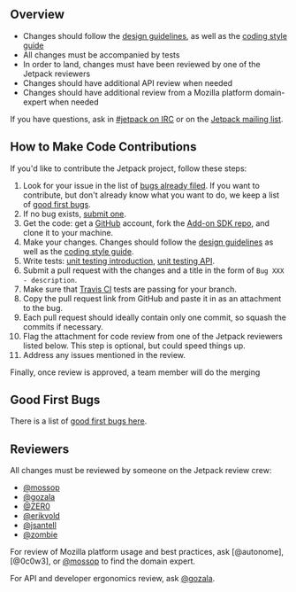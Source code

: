 ##  Overview

- Changes should follow the [design guidelines], as well as the [coding style guide]
- All changes must be accompanied by tests
- In order to land, changes must have been reviewed by one of the Jetpack reviewers
- Changes should have additional API review when needed
- Changes should have additional review from a Mozilla platform domain-expert when needed

If you have questions, ask in [#jetpack on IRC][jetpack irc channel] or on the [Jetpack mailing list].

## How to Make Code Contributions

If you'd like to contribute the Jetpack project, follow these steps:

1. Look for your issue in the list of [bugs already filed][open bugs]. If you want to contribute, but don't already know what you want to do, we keep a list of [good first bugs].
2. If no bug exists, [submit one][submit bug].
3. Get the code: get a [GitHub][GitHub] account, fork the [Add-on SDK repo][Add-on SDK repo], and clone it to your machine.
4. Make your changes. Changes should follow the [design guidelines] as well as the [coding style guide].
5. Write tests: [unit testing introduction][test intro], [unit testing API][test API].
6. Submit a pull request with the changes and a title in the form of `Bug XXX - description`.
7. Make sure that [Travis CI](https://travis-ci.org/mozilla/addon-sdk/branches) tests are passing for your branch.
8. Copy the pull request link from GitHub and paste it in as an attachment to the bug.
9. Each pull request should ideally contain only one commit, so squash the commits if necessary.
10. Flag the attachment for code review from one of the Jetpack reviewers listed below. This step is optional, but could speed things up.
11. Address any issues mentioned in the review.

Finally, once review is approved, a team member will do the merging

## Good First Bugs

There is a list of [good first bugs here][good first bugs].

## Reviewers

All changes must be reviewed by someone on the Jetpack review crew:

- [@mossop]
- [@gozala]
- [@ZER0]
- [@erikvold]
- [@jsantell]
- [@zombie]

For review of Mozilla platform usage and best practices, ask [@autonome],
[@0c0w3], or [@mossop] to find the domain expert.

For API and developer ergonomics review, ask [@gozala].

[design guidelines]:https://wiki.mozilla.org/Labs/Jetpack/Design_Guidelines
[jetpack irc channel]:irc://irc.mozilla.org/#jetpack
[Jetpack mailing list]:http://groups.google.com/group/mozilla-labs-jetpack
[open bugs]:https://bugzilla.mozilla.org/buglist.cgi?quicksearch=product%3ASDK
[submit bug]:https://bugzilla.mozilla.org/enter_bug.cgi?product=Add-on%20SDK&component=general
[test intro]:https://developer.mozilla.org/en-US/Add-ons/SDK/Tutorials/Unit_testing
[test API]:https://developer.mozilla.org/en-US/Add-ons/SDK/Low-Level_APIs/test_assert
[coding style guide]:https://github.com/mozilla/addon-sdk/wiki/Coding-style-guide
[Add-on SDK repo]:https://github.com/mozilla/addon-sdk
[GitHub]:https://github.com/
[good first bugs]:https://bugzilla.mozilla.org/buglist.cgi?list_id=7345714&columnlist=bug_severity%2Cpriority%2Cassigned_to%2Cbug_status%2Ctarget_milestone%2Cresolution%2Cshort_desc%2Cchangeddate&query_based_on=jetpack-good-1st-bugs&status_whiteboard_type=allwordssubstr&query_format=advanced&status_whiteboard=[good%20first%20bug]&bug_status=UNCONFIRMED&bug_status=NEW&bug_status=ASSIGNED&bug_status=REOPENED&bug_status=VERIFIED&product=Add-on%20SDK&known_name=jetpack-good-1st-bugs

[@mossop]:https://github.com/mossop/
[@gozala]:https://github.com/Gozala/
[@ZER0]:https://github.com/ZER0/
[@erikvold]:https://github.com/erikvold/
[@jsantell]:https://github.com/jsantell
[@zombie]:https://github.com/zombie
